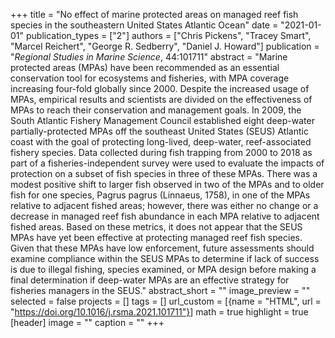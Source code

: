 +++
title = "No effect of marine protected areas on managed reef fish species in the southeastern United States Atlantic Ocean"
date = "2021-01-01"
publication_types = ["2"]
authors = ["Chris Pickens", "Tracey Smart", "Marcel Reichert", "George R. Sedberry", "Daniel J. Howard"]
publication = "_Regional Studies in Marine Science_, 44:101711"
abstract = "Marine protected areas (MPAs) have been recommended as an essential conservation tool for ecosystems and fisheries, with MPA coverage increasing four-fold globally since 2000. Despite the increased usage of MPAs, empirical results and scientists are divided on the effectiveness of MPAs to reach their conservation and management goals. In 2009, the South Atlantic Fishery Management Council established eight deep-water partially-protected MPAs off the southeast United States (SEUS) Atlantic coast with the goal of protecting long-lived, deep-water, reef-associated fishery species. Data collected during fish trapping from 2000 to 2018 as part of a fisheries-independent survey were used to evaluate the impacts of protection on a subset of fish species in three of these MPAs. There was a modest positive shift to larger fish observed in two of the MPAs and to older fish for one species, Pagrus pagrus (Linnaeus, 1758), in one of the MPAs relative to adjacent fished areas; however, there was either no change or a decrease in managed reef fish abundance in each MPA relative to adjacent fished areas. Based on these metrics, it does not appear that the SEUS MPAs have yet been effective at protecting managed reef fish species. Given that these MPAs have low enforcement, future assessments should examine compliance within the SEUS MPAs to determine if lack of success is due to illegal fishing, species examined, or MPA design before making a final determination if deep-water MPAs are an effective strategy for fisheries managers in the SEUS."
abstract_short = ""
image_preview = ""
selected = false
projects = []
tags = []
url_custom = [{name = "HTML", url = "https://doi.org/10.1016/j.rsma.2021.101711"}]
math = true
highlight = true
[header]
image = ""
caption = ""
+++
